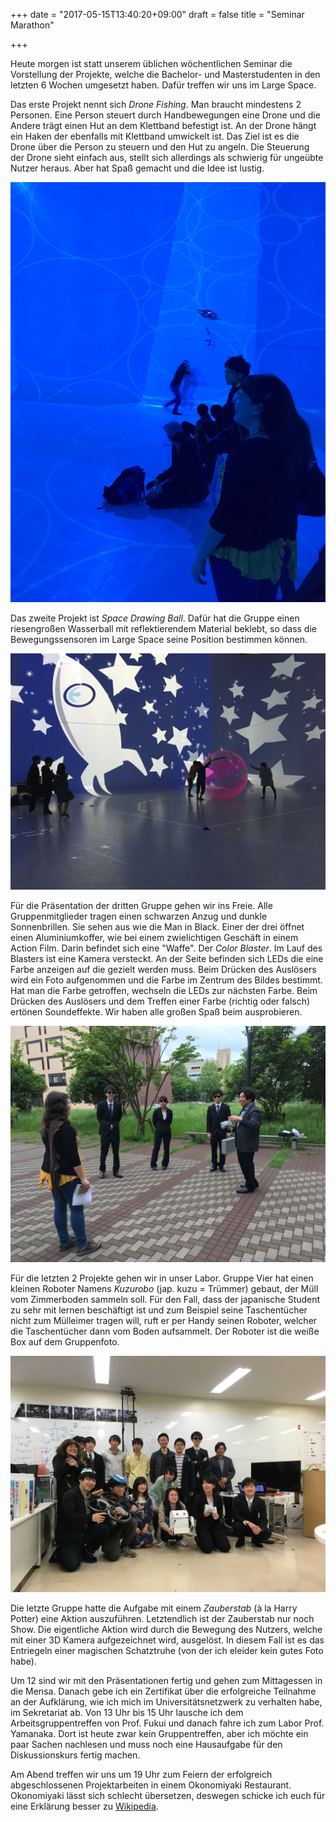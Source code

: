 +++
date = "2017-05-15T13:40:20+09:00"
draft = false
title = "Seminar Marathon"

+++

Heute morgen ist statt unserem üblichen wöchentlichen Seminar die Vorstellung
der Projekte, welche die Bachelor- und Masterstudenten in den letzten 6 Wochen
umgesetzt haben. Dafür treffen wir uns im Large Space.

Das erste Projekt nennt sich _Drone Fishing_. Man braucht mindestens 2 Personen.
Eine Person steuert durch Handbewegungen eine Drone und die Andere trägt einen
Hut an dem Klettband befestigt ist. An der Drone hängt ein Haken der ebenfalls
mit Klettband umwickelt ist. Das Ziel ist es die Drone über die Person zu
steuern und den Hut zu angeln. Die Steuerung der Drone sieht einfach aus, stellt
sich allerdings als schwierig für ungeübte Nutzer heraus. Aber hat Spaß gemacht
und die Idee ist lustig.

![Drone Fishing](/img/2017_05_15/drone.jpg)

Das zweite Projekt ist _Space Drawing Ball_. Dafür hat die Gruppe einen
riesengroßen Wasserball mit reflektierendem Material beklebt, so dass die
Bewegungssensoren im Large Space seine Position bestimmen können.

![Space Drawing Ball](/img/2017_05_15/space.jpg)

Für die Präsentation der dritten Gruppe gehen wir ins Freie. Alle
Gruppenmitglieder tragen einen schwarzen Anzug und dunkle Sonnenbrillen. Sie
sehen aus wie die Man in Black. Einer der drei öffnet einen Aluminiumkoffer, wie
bei einem zwielichtigen Geschäft in einem Action Film. Darin befindet sich eine
"Waffe". Der _Color Blaster_. Im Lauf des Blasters ist eine Kamera versteckt. An
der Seite befinden sich LEDs die eine Farbe anzeigen auf die gezielt werden
muss. Beim Drücken des Auslösers wird ein Foto aufgenommen und die Farbe im
Zentrum des Bildes bestimmt. Hat man die Farbe getroffen, wechseln die LEDs zur
nächsten Farbe. Beim Drücken des Auslösers und dem Treffen einer Farbe (richtig
oder falsch) ertönen Soundeffekte. Wir haben alle großen Spaß beim ausprobieren.

![Color Blaster](/img/2017_05_15/blaster.jpg)

Für die letzten 2 Projekte gehen wir in unser Labor. Gruppe Vier hat einen
kleinen Roboter Namens _Kuzurobo_ (jap. kuzu = Trümmer) gebaut, der Müll vom
Zimmerboden sammeln soll. Für den Fall, dass der japanische Student zu sehr mit
lernen beschäftigt ist und zum Beispiel seine Taschentücher nicht zum Mülleimer
tragen will, ruft er per Handy seinen Roboter, welcher die Taschentücher dann
vom Boden aufsammelt. Der Roboter ist die weiße Box auf dem Gruppenfoto.

![Alle Gruppen](/img/2017_05_15/teams.jpg)

Die letzte Gruppe hatte die Aufgabe mit einem _Zauberstab_ (à la Harry Potter)
eine Aktion auszuführen. Letztendlich ist der Zauberstab nur noch Show. Die
eigentliche Aktion wird durch die Bewegung des Nutzers, welche mit einer 3D
Kamera aufgezeichnet wird, ausgelöst. In diesem Fall ist es das Entriegeln einer
magischen Schatztruhe (von der ich eleider kein gutes Foto habe).

Um 12 sind wir mit den Präsentationen fertig und gehen zum Mittagessen in die
Mensa. Danach gebe ich ein Zertifikat über die erfolgreiche Teilnahme an der
Aufklärung, wie ich mich im Universitätsnetzwerk zu verhalten habe, im
Sekretariat ab. Von 13 Uhr bis 15 Uhr lausche ich dem Arbeitsgruppentreffen von
Prof. Fukui und danach fahre ich zum Labor Prof. Yamanaka. Dort ist heute zwar
kein Gruppentreffen, aber ich möchte ein paar Sachen nachlesen und muss noch
eine Hausaufgabe für den Diskussionskurs fertig machen.

Am Abend treffen wir uns um 19 Uhr zum Feiern der erfolgreich abgeschlossenen
Projektarbeiten in einem Okonomiyaki Restaurant. Okonomiyaki lässt sich schlecht
übersetzen, deswegen schicke ich euch für eine Erklärung besser zu [Wikipedia].

<!-- Links: -->
[Wikipedia]: https://de.wikipedia.org/wiki/Okonomiyaki
